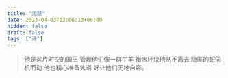 ```yaml
---
title: "无题"
date: 2023-04-03T12:06:13+08:00
hidden: false
draft: false
tags: ["诗"]
---
```

>他是这片时空的国王
管理他们像一群牛羊
衡水环绕他从不离去
隐匿的蛇伺机而动
他也精心准备隽语
好让他们无地自容。